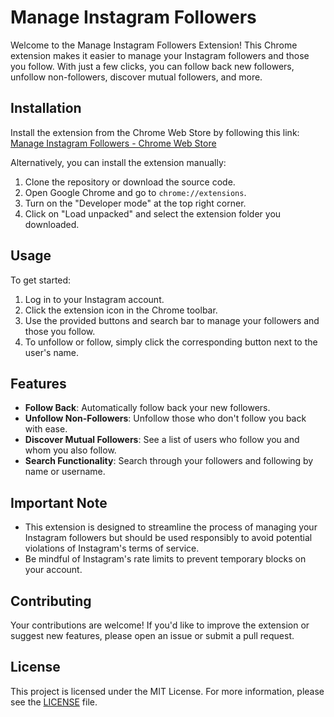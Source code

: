 # Manage Instagram Followers

Welcome to the Manage Instagram Followers Extension! This Chrome extension makes it easier to manage your Instagram followers and those you follow. With just a few clicks, you can follow back new followers, unfollow non-followers, discover mutual followers, and more.

## Installation

Install the extension from the Chrome Web Store by following this link: [Manage Instagram Followers - Chrome Web Store
](https://chromewebstore.google.com/detail/manage-instagram-followers/laoengmeoeboelooafhjhbfphdfoiegg)

Alternatively, you can install the extension manually:

1. Clone the repository or download the source code.
2. Open Google Chrome and go to `chrome://extensions`.
3. Turn on the "Developer mode" at the top right corner.
4. Click on "Load unpacked" and select the extension folder you downloaded.

## Usage

To get started:

1. Log in to your Instagram account.
2. Click the extension icon in the Chrome toolbar.
3. Use the provided buttons and search bar to manage your followers and those you follow.
4. To unfollow or follow, simply click the corresponding button next to the user's name.

## Features

- **Follow Back**: Automatically follow back your new followers.
- **Unfollow Non-Followers**: Unfollow those who don't follow you back with ease.
- **Discover Mutual Followers**: See a list of users who follow you and whom you also follow.
- **Search Functionality**: Search through your followers and following by name or username.

## Important Note

- This extension is designed to streamline the process of managing your Instagram followers but should be used responsibly to avoid potential violations of Instagram's terms of service.
- Be mindful of Instagram's rate limits to prevent temporary blocks on your account.

## Contributing

Your contributions are welcome! If you'd like to improve the extension or suggest new features, please open an issue or submit a pull request.

## License

This project is licensed under the MIT License. For more information, please see the [LICENSE](https://opensource.org/licenses/MIT) file.
